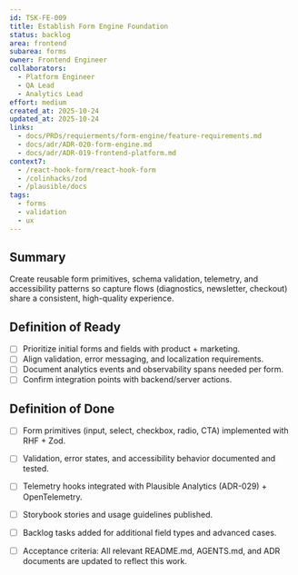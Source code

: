 ```yaml
---
id: TSK-FE-009
title: Establish Form Engine Foundation
status: backlog
area: frontend
subarea: forms
owner: Frontend Engineer
collaborators:
  - Platform Engineer
  - QA Lead
  - Analytics Lead
effort: medium
created_at: 2025-10-24
updated_at: 2025-10-24
links:
  - docs/PRDs/requierments/form-engine/feature-requirements.md
  - docs/adr/ADR-020-form-engine.md
  - docs/adr/ADR-019-frontend-platform.md
context7:
  - /react-hook-form/react-hook-form
  - /colinhacks/zod
  - /plausible/docs
tags:
  - forms
  - validation
  - ux
---
```


## Summary
Create reusable form primitives, schema validation, telemetry, and accessibility patterns so capture flows (diagnostics, newsletter, checkout) share a consistent, high-quality experience.

## Definition of Ready
- [ ] Prioritize initial forms and fields with product + marketing.
- [ ] Align validation, error messaging, and localization requirements.
- [ ] Document analytics events and observability spans needed per form.
- [ ] Confirm integration points with backend/server actions.

## Definition of Done
- [ ] Form primitives (input, select, checkbox, radio, CTA) implemented with RHF + Zod.
- [ ] Validation, error states, and accessibility behavior documented and tested.
- [ ] Telemetry hooks integrated with Plausible Analytics (ADR-029) + OpenTelemetry.
- [ ] Storybook stories and usage guidelines published.
- [ ] Backlog tasks added for additional field types and advanced cases.
- [ ] Acceptance criteria: All relevant README.md, AGENTS.md, and ADR documents are updated to reflect this work.

